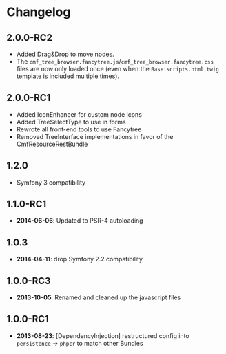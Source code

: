 Changelog
=========

2.0.0-RC2
---------
 * Added Drag&Drop to move nodes.
 * The `cmf_tree_browser.fancytree.js`/`cmf_tree_browser.fancytree.css` files
   are now only loaded once (even when the `Base:scripts.html.twig` template is
   included multiple times).

2.0.0-RC1
---------

 * Added IconEnhancer for custom node icons
 * Added TreeSelectType to use in forms
 * Rewrote all front-end tools to use Fancytree
 * Removed TreeInterface implementations in favor of the CmfResourceRestBundle

1.2.0
-----

 * Symfony 3 compatibility

1.1.0-RC1
---------

 * **2014-06-06**: Updated to PSR-4 autoloading

1.0.3
-----

 * **2014-04-11**: drop Symfony 2.2 compatibility

1.0.0-RC3
---------

 * **2013-10-05**: Renamed and cleaned up the javascript files

1.0.0-RC1
---------

 * **2013-08-23**: [DependencyInjection] restructured config into `persistence` -> `phpcr` to match other Bundles
